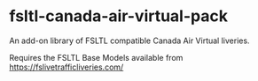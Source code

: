 # fsltl-canada-air-virtual-pack
An add-on library of FSLTL compatible Canada Air Virtual liveries.

Requires the FSLTL Base Models available from https://fslivetrafficliveries.com/
